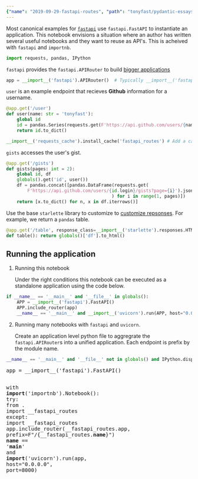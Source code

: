 ```yaml
---
{"name": "2019-09-29-fastapi-routes", "path": "tonyfast/pydantic-essays", "modified_date": "October 14, 2019"}
---
```

Most canonical examples for [`fastapi`](https://github.com/tiangolo/fastapi) use `fastapi.FastAPI` to instantiate an application.  This notebook envisions a situation where an author has written several useful notebooks and they want to reuse as API's.  This is acheived with `fastapi` and `importnb`.


```python
import requests, pandas, IPython
```

`fastapi` provides the `fastapi.APIRouter` to build [bigger applications](https://fastapi.tiangolo.com/tutorial/bigger-applications/#apirouter)


```python
app = __import__('fastapi').APIRouter()  # Typically __import__('fastapi').FastAPI()
```

`user` is an example endpoint that recieves __Github__ information for a username.


```python
@app.get('/user')
def user(name: str = 'tonyfast'):
    global id
    id = pandas.Series(requests.get(F'https://api.github.com/users/{name}').json())
    return id.to_dict()

__import__('requests_cache').install_cache('fastapi_routes') # Add a caching mechanism.
```

`gists` accesses the user's gist.


```python
@app.get('/gists')
def gists(pages: int = 2):
    global id, df
    globals().get('id', user())
    df = pandas.concat([pandas.DataFrame(requests.get(
        F'https://api.github.com/users/{id.login}/gists?page={i}').json()
                                        ) for i in range(1, pages)])
    return [x.to_dict() for n, x in df.iterrows()]
```

Use the base `starlette` library to customize to [customize repsonses](https://fastapi.tiangolo.com/tutorial/custom-response/).  For example, we return a `pandas` table.


```python
@app.get('/table', response_class=__import__('starlette').responses.HTMLResponse)
def table(): return globals()['df'].to_html()
```

## Running the application

1. Running this notebook

    Under the right conditions this notebook can be executed as a standalone application using the code below.


```python
if __name__ == '__main__' and '__file__' in globals():
    APP = __import__('fastapi').FastAPI()
    APP.include_router(app)
    __name__ == '__main__' and __import__('uvicorn').run(APP, host="0.0.0.0", port=8000)
```

2. Running many notebooks with `fastapi` and `uvicorn`.
    
    Create an application level python file to aggregrate the `fastapi.APIRouter`s into a unified application.  Each endpoint is prefix by the module name.


```python
__name__ == '__main__' and '__file__' not in globals() and IPython.display.Code(filename='main.py')
```




<style>.output_html .hll { background-color: #ffffcc }
.output_html  { background: #f8f8f8; }
.output_html .c { color: #408080; font-style: italic } /* Comment */
.output_html .err { border: 1px solid #FF0000 } /* Error */
.output_html .k { color: #008000; font-weight: bold } /* Keyword */
.output_html .o { color: #666666 } /* Operator */
.output_html .ch { color: #408080; font-style: italic } /* Comment.Hashbang */
.output_html .cm { color: #408080; font-style: italic } /* Comment.Multiline */
.output_html .cp { color: #BC7A00 } /* Comment.Preproc */
.output_html .cpf { color: #408080; font-style: italic } /* Comment.PreprocFile */
.output_html .c1 { color: #408080; font-style: italic } /* Comment.Single */
.output_html .cs { color: #408080; font-style: italic } /* Comment.Special */
.output_html .gd { color: #A00000 } /* Generic.Deleted */
.output_html .ge { font-style: italic } /* Generic.Emph */
.output_html .gr { color: #FF0000 } /* Generic.Error */
.output_html .gh { color: #000080; font-weight: bold } /* Generic.Heading */
.output_html .gi { color: #00A000 } /* Generic.Inserted */
.output_html .go { color: #888888 } /* Generic.Output */
.output_html .gp { color: #000080; font-weight: bold } /* Generic.Prompt */
.output_html .gs { font-weight: bold } /* Generic.Strong */
.output_html .gu { color: #800080; font-weight: bold } /* Generic.Subheading */
.output_html .gt { color: #0044DD } /* Generic.Traceback */
.output_html .kc { color: #008000; font-weight: bold } /* Keyword.Constant */
.output_html .kd { color: #008000; font-weight: bold } /* Keyword.Declaration */
.output_html .kn { color: #008000; font-weight: bold } /* Keyword.Namespace */
.output_html .kp { color: #008000 } /* Keyword.Pseudo */
.output_html .kr { color: #008000; font-weight: bold } /* Keyword.Reserved */
.output_html .kt { color: #B00040 } /* Keyword.Type */
.output_html .m { color: #666666 } /* Literal.Number */
.output_html .s { color: #BA2121 } /* Literal.String */
.output_html .na { color: #7D9029 } /* Name.Attribute */
.output_html .nb { color: #008000 } /* Name.Builtin */
.output_html .nc { color: #0000FF; font-weight: bold } /* Name.Class */
.output_html .no { color: #880000 } /* Name.Constant */
.output_html .nd { color: #AA22FF } /* Name.Decorator */
.output_html .ni { color: #999999; font-weight: bold } /* Name.Entity */
.output_html .ne { color: #D2413A; font-weight: bold } /* Name.Exception */
.output_html .nf { color: #0000FF } /* Name.Function */
.output_html .nl { color: #A0A000 } /* Name.Label */
.output_html .nn { color: #0000FF; font-weight: bold } /* Name.Namespace */
.output_html .nt { color: #008000; font-weight: bold } /* Name.Tag */
.output_html .nv { color: #19177C } /* Name.Variable */
.output_html .ow { color: #AA22FF; font-weight: bold } /* Operator.Word */
.output_html .w { color: #bbbbbb } /* Text.Whitespace */
.output_html .mb { color: #666666 } /* Literal.Number.Bin */
.output_html .mf { color: #666666 } /* Literal.Number.Float */
.output_html .mh { color: #666666 } /* Literal.Number.Hex */
.output_html .mi { color: #666666 } /* Literal.Number.Integer */
.output_html .mo { color: #666666 } /* Literal.Number.Oct */
.output_html .sa { color: #BA2121 } /* Literal.String.Affix */
.output_html .sb { color: #BA2121 } /* Literal.String.Backtick */
.output_html .sc { color: #BA2121 } /* Literal.String.Char */
.output_html .dl { color: #BA2121 } /* Literal.String.Delimiter */
.output_html .sd { color: #BA2121; font-style: italic } /* Literal.String.Doc */
.output_html .s2 { color: #BA2121 } /* Literal.String.Double */
.output_html .se { color: #BB6622; font-weight: bold } /* Literal.String.Escape */
.output_html .sh { color: #BA2121 } /* Literal.String.Heredoc */
.output_html .si { color: #BB6688; font-weight: bold } /* Literal.String.Interpol */
.output_html .sx { color: #008000 } /* Literal.String.Other */
.output_html .sr { color: #BB6688 } /* Literal.String.Regex */
.output_html .s1 { color: #BA2121 } /* Literal.String.Single */
.output_html .ss { color: #19177C } /* Literal.String.Symbol */
.output_html .bp { color: #008000 } /* Name.Builtin.Pseudo */
.output_html .fm { color: #0000FF } /* Name.Function.Magic */
.output_html .vc { color: #19177C } /* Name.Variable.Class */
.output_html .vg { color: #19177C } /* Name.Variable.Global */
.output_html .vi { color: #19177C } /* Name.Variable.Instance */
.output_html .vm { color: #19177C } /* Name.Variable.Magic */
.output_html .il { color: #666666 } /* Literal.Number.Integer.Long */</style><div class="highlight"><pre><span></span><span class="n">app</span> <span class="o">=</span> <span class="nb">__import__</span><span class="p">(</span><span class="s1">&#39;fastapi&#39;</span><span class="p">)</span><span class="o">.</span><span class="n">FastAPI</span><span class="p">()</span>
<span class="k">with</span> <span class="nb">__import__</span><span class="p">(</span><span class="s1">&#39;importnb&#39;</span><span class="p">)</span><span class="o">.</span><span class="n">Notebook</span><span class="p">():</span>
    <span class="k">try</span><span class="p">:</span> <span class="kn">from</span> <span class="nn">.</span> <span class="kn">import</span> <span class="n">__fastapi_routes</span>
    <span class="k">except</span><span class="p">:</span> <span class="kn">import</span> <span class="nn">__fastapi_routes</span>
<span class="n">app</span><span class="o">.</span><span class="n">include_router</span><span class="p">(</span><span class="n">__fastapi_routes</span><span class="o">.</span><span class="n">app</span><span class="p">,</span> <span class="n">prefix</span><span class="o">=</span><span class="n">F</span><span class="s2">&quot;/{__fastapi_routes.__name__}&quot;</span><span class="p">)</span>
<span class="vm">__name__</span> <span class="o">==</span> <span class="s1">&#39;__main__&#39;</span> <span class="ow">and</span> <span class="nb">__import__</span><span class="p">(</span><span class="s1">&#39;uvicorn&#39;</span><span class="p">)</span><span class="o">.</span><span class="n">run</span><span class="p">(</span><span class="n">app</span><span class="p">,</span> <span class="n">host</span><span class="o">=</span><span class="s2">&quot;0.0.0.0&quot;</span><span class="p">,</span> <span class="n">port</span><span class="o">=</span><span class="mi">8000</span><span class="p">)</span>
</pre></div>



